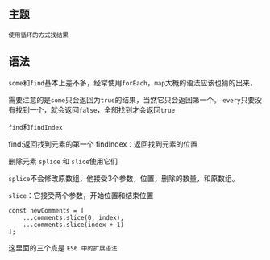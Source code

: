
## 主题
    
    使用循环的方式找结果

## 语法

`some`和`find`基本上差不多，经常使用`forEach`，`map`大概的语法应该也猜的出来，

需要注意的是`some`只会返回为`true`的结果，当然它只会返回第一个。
`every`只要没有找到一个，就会返回`false`，全部找到才会返回`true`


`find`和`findIndex`

find:返回找到元素的第一个
findIndex：返回找到元素的位置

删除元素
`splice` 和  `slice`使用它们

`splice`不会修改原数组，他接受3个参数，位置，删除的数量，和原数组。

`slice`：它接受两个参数，开始位置和结束位置
```
const newComments = [
    ...comments.slice(0, index),
    ...comments.slice(index + 1)
];
```
这里面的三个点是 `ES6 中的扩展语法`

